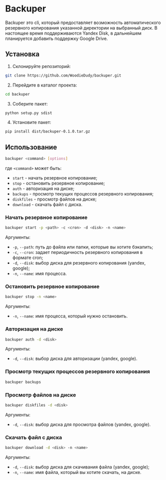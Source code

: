 # BackuperBackuper это cli, который предоставляет возможность автоматического резервного копирования указанной директории на выбранный диск. В настоящее время поддерживаются Yandex Disk, в дальнейшемпланируется добавить поддержку Google Drive.## Установка1. Cклонируйте репозиторий:```bashgit clone https://github.com/WoodieDudy/backuper.git```2. Перейдите в каталог проекта:```bashcd backuper```3. Соберите пакет:```bashpython setup.py sdist  ```4. Установите пакет:```bashpip install dist/backuper-0.1.0.tar.gz ```## Использование```bashbackuper <command> [options]```где `<command>` может быть:* `start` - начать резервное копирование;* `stop` - остановить резервное копирование;* `auth` - авторизация на диске;* `backups` - просмотр текущих процессов резервного копирования;* `diskfiles` - просмотр файлов на диске;* `download` - скачать файл с диска.### Начать резервное копирование```bashbackuper start -p <path> -c <cron> -d <disk> -n <name>```Аргументы:* `-p`, `--path`: путь до файла или папки, которые вы хотите бэкапить;* `-c`, `--cron`: задает периодичность резервного копирования в формате cron;* `-d`, `--disk`: выбор диска для резервного копирования (yandex, google);* `-n`, `--name`: имя процесса.### Остановить резервное копирование```bashbackuper stop -n <name>```Аргументы:* `-n`, `--name`: имя процесса, который нужно остановить.### Авторизация на диске```bashbackuper auth -d <disk>```Аргументы:* `-d`, `--disk`: выбор диска для авторизации (yandex, google).### Просмотр текущих процессов резервного копирования```bashbackuper backups```### Просмотр файлов на диске```bashbackuper diskfiles -d <disk>```Аргументы:* `-d`, `--disk`: выбор диска для просмотра файлов (yandex, google).### Скачать файл с диска```bashbackuper download -d <disk> -n <name>```Аргументы:* `-d`, `--disk`: выбор диска для скачивания файла (yandex, google);* `-n`, `--name`: имя файла, который вы хотите скачать, на диске.
